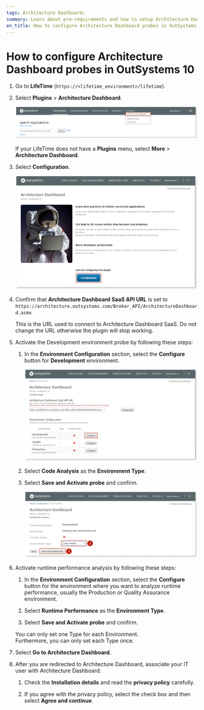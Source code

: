 ```yaml
---
tags: Architecture Dashboard;
summary: Learn about pre-requirements and how to setup Architecture Dashboard.
en_title: How to configure Architecture Dashboard probes in OutSystems 10
---
```



# How to configure Architecture Dashboard probes in OutSystems 10

1. Go to **LifeTime** (`https://<lifetime_environment>/lifetime`).

1. Select **Plugins** \> **Architecture Dashboard**.

    ![Architecture Dashboard Plugin](images/setup-plugin-lt.png)

    <div class="info" markdown="1">

    If your LifeTime does not have a **Plugins** menu, select **More** \> **Architecture Dashboard**.

    </div>

1. Select **Configuration**.

    ![Configuration](images/setup-plugin-configuration-lt.png)

1. Confirm that **Architecture Dashboard SaaS API URL** is set to `https://architecture.outsystems.com/Broker_API/ArchitectureDashboard.asmx`

    <div class="info" markdown="1">
    This is the URL used to connect to Architecture Dashboard SaaS.
    Do not change the URL otherwise the plugin will stop working.
    </div>

1. Activate the Development environment probe by following these steps:

    1. In the **Environment Configuration** section, select the **Configure** button for **Development** environment.

        ![Environment Configuration](images/setup-development-probe-01-lt.png)

    1. Select **Code Analysis** as the **Environment Type**.

    1. Select **Save and Activate probe** and confirm.

        ![Env_Configuration_2.PNG](images/setup-development-probe-02-lt.png)

1. Activate runtime performance analysis by following these steps:

    1. In the **Environment Configuration** section, select the **Configure** button for the environment where you want to analyze runtime performance, usually the Production or Quality Assurance environment.

    1. Select **Runtime Performance** as the **Environment Type**.

    1. Select **Save and Activate probe** and confirm.

    <div class="info" markdown="1">

    You can only set one Type for each Environment.  
    Furthermore, you can only set each Type once.

    </div>

1. Select **Go to Architecture Dashboard**.

1. After you are redirected to Architecture Dashboard, associate your IT user with Architecture Dashboard:

    1. Check the **Installation details** and read the **privacy policy** carefully.

    1. If you agree with the privacy policy, select the check box and then select **Agree and continue**.
